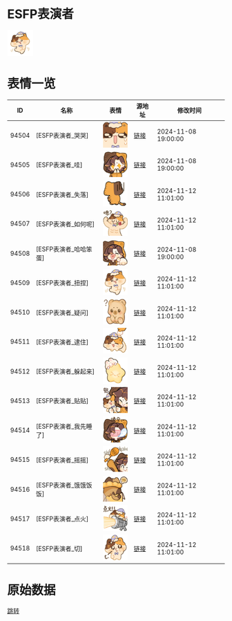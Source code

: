 # ESFP表演者

<img src="./cover.png" height="60" alt="cover" />

# 表情一览

|ID|名称|表情|源地址|修改时间|
|----|----|----|----|----|
|94504|[ESFP表演者_哭哭]|<img src="./pic/094504_%5BESFP表演者_哭哭%5D.png" height="60" alt="哭哭"/>|[链接](https://i0.hdslb.com/bfs/garb/ed247a44ff40d2ab6f915afdc8f7af3b4291016c.png)|2024-11-08 19:00:00|
|94505|[ESFP表演者_哇]|<img src="./pic/094505_%5BESFP表演者_哇%5D.png" height="60" alt="哇"/>|[链接](https://i0.hdslb.com/bfs/garb/2446feb486c703ae4cd55d09ed051b726f79d886.png)|2024-11-08 19:00:00|
|94506|[ESFP表演者_失落]|<img src="./pic/094506_%5BESFP表演者_失落%5D.png" height="60" alt="失落"/>|[链接](https://i0.hdslb.com/bfs/garb/f67bc90ff5328899c8a5cdbabbbdbe2b8c689419.png)|2024-11-12 11:01:00|
|94507|[ESFP表演者_如何呢]|<img src="./pic/094507_%5BESFP表演者_如何呢%5D.png" height="60" alt="如何呢"/>|[链接](https://i0.hdslb.com/bfs/garb/5e575fae4be257abaf80b940dad5bdd3af47ba87.png)|2024-11-12 11:01:00|
|94508|[ESFP表演者_哈哈笨蛋]|<img src="./pic/094508_%5BESFP表演者_哈哈笨蛋%5D.png" height="60" alt="哈哈笨蛋"/>|[链接](https://i0.hdslb.com/bfs/garb/6c0eba44ef5775f593e507d3df5286f42e06bb87.png)|2024-11-08 19:00:00|
|94509|[ESFP表演者_扭捏]|<img src="./pic/094509_%5BESFP表演者_扭捏%5D.png" height="60" alt="扭捏"/>|[链接](https://i0.hdslb.com/bfs/garb/c50db8e5891a159d922cf2dc5c0b53f820ec9cda.png)|2024-11-12 11:01:00|
|94510|[ESFP表演者_疑问]|<img src="./pic/094510_%5BESFP表演者_疑问%5D.png" height="60" alt="疑问"/>|[链接](https://i0.hdslb.com/bfs/garb/f1848c74a41ec6caa0ee573600cec455f10ec38d.png)|2024-11-12 11:01:00|
|94511|[ESFP表演者_逮住]|<img src="./pic/094511_%5BESFP表演者_逮住%5D.png" height="60" alt="逮住"/>|[链接](https://i0.hdslb.com/bfs/garb/c25294e70e7a740446057263a517cd47e683d65e.png)|2024-11-12 11:01:00|
|94512|[ESFP表演者_躲起来]|<img src="./pic/094512_%5BESFP表演者_躲起来%5D.png" height="60" alt="躲起来"/>|[链接](https://i0.hdslb.com/bfs/garb/04b5191535b2e9b846bead475bb258d4f9958cdb.png)|2024-11-12 11:01:00|
|94513|[ESFP表演者_贴贴]|<img src="./pic/094513_%5BESFP表演者_贴贴%5D.png" height="60" alt="贴贴"/>|[链接](https://i0.hdslb.com/bfs/garb/a5270c68915f9511e9a42472e560ea50d9580209.png)|2024-11-12 11:01:00|
|94514|[ESFP表演者_我先睡了]|<img src="./pic/094514_%5BESFP表演者_我先睡了%5D.png" height="60" alt="我先睡了"/>|[链接](https://i0.hdslb.com/bfs/garb/c080710b660cbbdb670f68c6aa8c7539dbf4e211.png)|2024-11-12 11:01:00|
|94515|[ESFP表演者_摇摇]|<img src="./pic/094515_%5BESFP表演者_摇摇%5D.png" height="60" alt="摇摇"/>|[链接](https://i0.hdslb.com/bfs/garb/644d421f778affcb7dcf1db0bedbfcbd1cd7675f.png)|2024-11-12 11:01:00|
|94516|[ESFP表演者_饿饿饭饭]|<img src="./pic/094516_%5BESFP表演者_饿饿饭饭%5D.png" height="60" alt="饿饿饭饭"/>|[链接](https://i0.hdslb.com/bfs/garb/2f1311c98efcc4b10113aa5a80969f5ab7a5446c.png)|2024-11-12 11:01:00|
|94517|[ESFP表演者_点火]|<img src="./pic/094517_%5BESFP表演者_点火%5D.png" height="60" alt="点火"/>|[链接](https://i0.hdslb.com/bfs/garb/f33c7aa1cb93a8b3b891b453d2764982d45b000e.png)|2024-11-12 11:01:00|
|94518|[ESFP表演者_切]|<img src="./pic/094518_%5BESFP表演者_切%5D.png" height="60" alt="切"/>|[链接](https://i0.hdslb.com/bfs/garb/9a1cb530322be1164e7e831a757b3e89cb1dec22.png)|2024-11-12 11:01:00|

# 原始数据

[跳转](./raw.json)

